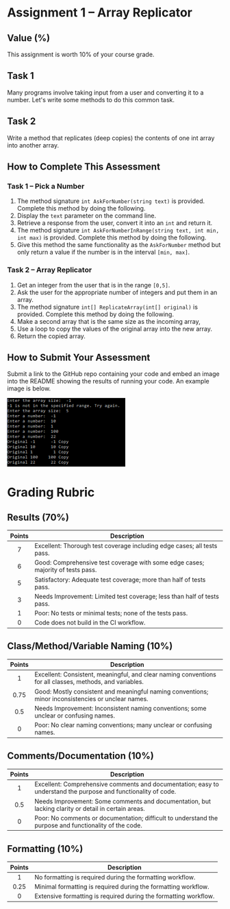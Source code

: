 # Assignment 1 – Array Replicator

## Value (%)
This assignment is worth 10% of your course grade.

## Task 1
Many programs involve taking input from a user and converting it to a number. Let's write some methods to do this common task.

## Task 2
Write a method that replicates (deep copies) the contents of one int array into another array.

## How to Complete This Assessment

### Task 1 – Pick a Number
1. The method signature `int AskForNumber(string text)` is provided. Complete this method by doing the following.
2. Display the `text` parameter on the command line.
3. Retrieve a response from the user, convert it into an `int` and return it.
4. The method signature `int AskForNumberInRange(string text, int min, int max)` is provided. Complete this method by doing the following.
5. Give this method the same functionality as the `AskForNumber` method but only return a value if the number is in the interval `[min, max]`.

### Task 2 – Array Replicator
1. Get an integer from the user that is in the range `[0,5]`.
2. Ask the user for the appropriate number of integers and put them in an array.
3. The method signature `int[] ReplicateArray(int[] original)` is provided. Complete this method by doing the following.
4. Make a second array that is the same size as the incoming array,
5. Use a loop to copy the values of the original array into the new array.
6. Return the copied array.

## How to Submit Your Assessment
Submit a link to the GitHub repo containing your code and embed an image into the README showing the results of running your code. An example image is below.

![Example output](output.png)


# Grading Rubric

## Results (70%)

| Points | Description                                                                                   |
|:------:|-----------------------------------------------------------------------------------------------|
|   7    | Excellent: Thorough test coverage including edge cases; all tests pass.                      |
|   6    | Good: Comprehensive test coverage with some edge cases; majority of tests pass.              |
|   5    | Satisfactory: Adequate test coverage; more than half of tests pass.                          |
|   3    | Needs Improvement: Limited test coverage; less than half of tests pass.                      |
|   1    | Poor: No tests or minimal tests; none of the tests pass.                                     |
|   0    | Code does not build in the CI workflow.                                                       |

## Class/Method/Variable Naming (10%)

| Points | Description                                                                                   |
|:------:|-----------------------------------------------------------------------------------------------|
|   1    | Excellent: Consistent, meaningful, and clear naming conventions for all classes, methods, and variables. |
|  0.75  | Good: Mostly consistent and meaningful naming conventions; minor inconsistencies or unclear names. |
|  0.5   | Needs Improvement: Inconsistent naming conventions; some unclear or confusing names.          |
|   0    | Poor: No clear naming conventions; many unclear or confusing names.                           |

## Comments/Documentation (10%)

| Points | Description                                                                                   |
|:------:|-----------------------------------------------------------------------------------------------|
|   1    | Excellent: Comprehensive comments and documentation; easy to understand the purpose and functionality of code. |
|  0.5   | Needs Improvement: Some comments and documentation, but lacking clarity or detail in certain areas. |
|   0    | Poor: No comments or documentation; difficult to understand the purpose and functionality of the code. |

## Formatting (10%)

| Points | Description                                                                                   |
|:------:|-----------------------------------------------------------------------------------------------|
|   1    | No formatting is required during the formatting workflow.                                     |
|  0.25  | Minimal formatting is required during the formatting workflow.                                |
|   0    | Extensive formatting is required during the formatting workflow.                              |

